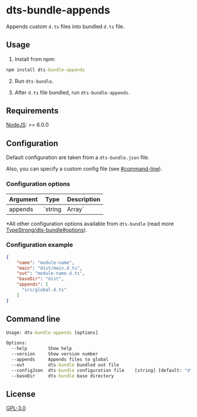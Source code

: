 # dts-bundle-appends
Appends custom `d.ts` files into bundled `d.ts` file.

## Usage
1) Install from npm:
```cmd
npm install dts-bundle-appends
```
2) Run `dts-bundle`.

3) After `d.ts` file bundled, run `dts-bundle-appends`.

## Requirements
[NodeJS](https://nodejs.org/): >= 6.0.0 

## Configuration
Default configuration are taken from a `dts-bundle.json` file.

Also, you can specify a custom config file (see [#command-line](#command-line)).

### Configuration options
| Argument     | Type                           | Description                                                                                                                                                          |
|--------------|--------------------------------|----------------------------------------------------------------------------------------------------------------------------------------------------------------------|
| appends      | `string | Array<string>`       | Specifies a list of glob patterns that match `d.ts` files to be appended in bundled `d.ts` file. Read more about [globs](https://github.com/isaacs/node-glob#glob-primer). |

*All other configuration options available from `dts-bundle` (read more [TypeStrong/dts-bundle#options](https://github.com/TypeStrong/dts-bundle#options)).


### Configuration example
```json
{
    "name": "module-name",
    "main": "dist/main.d.ts",
    "out": "module-name.d.ts",
    "baseDir": "dist",
    "appends": [
      "src/global.d.ts"
    ]
}
```

## Command line
```cmd
Usage: dts-bundle-appends [options]

Options:
  --help        Show help                                                    [boolean]
  --version     Show version number                                          [boolean]
  --appends     Appends files to global                                       [string]
  --out         dts-bundle bundled out file                                   [string]
  --configJson  dts-bundle configuration file    [string] [default: "dts-bundle.json"]
  --baseDir     dts-bundle base directory                                     [string]
  ```

## License
[GPL-3.0](LICENSE)
